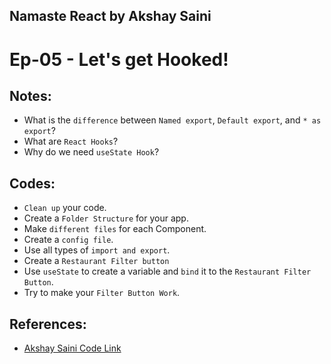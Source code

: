 ## Namaste React by Akshay Saini

# Ep-05 - Let's get Hooked!

## Notes:

- What is the `difference` between `Named export`, `Default export`, and `* as export`?
- What are `React Hooks`?
- Why do we need `useState Hook`?

## Codes:

- `Clean up` your code.
- Create a `Folder Structure` for your app.
- Make `different files` for each Component.
- Create a `config file`.
- Use all types of `import and export`.
- Create a `Restaurant Filter button`
- Use `useState` to create a variable and `bind` it to the `Restaurant Filter Button`.
- Try to make your `Filter Button Work`.

## References:

- [Akshay Saini Code Link](https://bitbucket.org/namastedev/namaste-react-live/src/master/)
